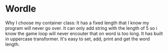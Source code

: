 # Wordle

Why I choose my container class:
	It has a fixed length that I know my program will never go over.
	It can only add string with the length of 5 so i know the game loop will never encouter that on word is too long.
	It has built in uppercase transformer.
	It's easy to set, add, print and get the word length.
